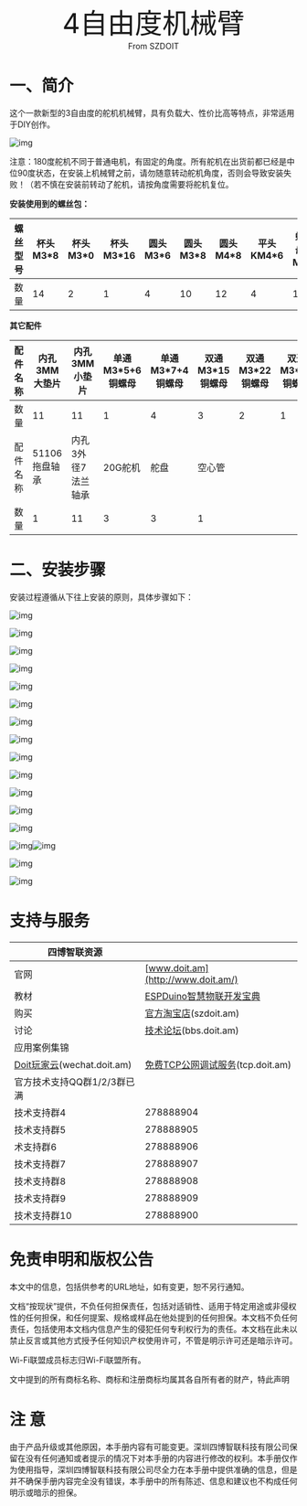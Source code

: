 <center><font size=10> 4自由度机械臂</center></font>
<center> From SZDOIT</center>

# 一、简介

这个一款新型的3自由度的舵机机械臂，具有负载大、性价比高等特点，非常适用于DIY创作。

![img](wps1.jpg) 

 

注意：180度舵机不同于普通电机，有固定的角度。所有舵机在出货前都已经是中位90度状态，在安装上机械臂之前，请勿随意转动舵机角度，否则会导致安装失败！（若不慎在安装前转动了舵机，请按角度需要将舵机复位。



**安装使用到的螺丝包：**

| 螺丝型号 | 杯头M3*8 | 杯头M3*0 | 杯头M3*16 | 圆头M3*6 | 圆头M3*8 | 圆头M4*8 | 平头KM4*6 | 螺母M3 | 合计 |
| -------- | -------- | -------- | --------- | -------- | -------- | -------- | --------- | ------ | ---- |
| 数量     | 14       | 2        | 1         | 4        | 10       | 12       | 4         | 13     | 74   |

**其它配件**

| 配件名称 | 内孔3MM大垫片 | 内孔3MM小垫片      | 单通M3*5+6铜螺母 | 单通M3*7+4铜螺母 | 双通M3*15铜螺母 | 双通M3*22铜螺母 | 双通M3*11铜螺母 | 双通M3*10铜螺母 | 双通M3*7铜螺母 | 双通M4*9铜螺母 |
| -------- | ------------- | ------------------ | ---------------- | ---------------- | --------------- | --------------- | --------------- | --------------- | -------------- | -------------- |
| 数量     | 11            | 11                 | 1                | 4                | 3               | 2               | 1               | 1               | 1              | 4              |
| 配件名称 | 51106拖盘轴承 | 内孔3外径7法兰轴承 | 20G舵机          | 舵盘             | 空心管          |                 |                 |                 |                |                |
| 数量     | 1             | 11                 | 3                | 3                | 1               |                 |                 |                 |                |                |

# 二、安装步骤

安装过程遵循从下往上安装的原则，具体步骤如下：

![img](wps2.jpg) 

![img](wps3.jpg) 

![img](wps4.jpg) 

![img](wps5.jpg) 

![img](wps6.jpg) 

![img](wps7.jpg) 

![img](wps8.jpg) 

![img](wps9.jpg) 

![img](wps10.jpg) 

![img](wps11.jpg) 

![img](wps12.jpg) 

![img](wps13.jpg) 

![img](wps14.jpg) 

![img](wps15.jpg)![img](wps16.jpg) 

![img](wps17.jpg) 

![img](wps18.jpg) 

#  支持与服务

| 四博智联资源                                        |                                                              |
| --------------------------------------------------- | ------------------------------------------------------------ |
| 官网                                                | [www.doit.am](http://www.doit.am/)                           |
| 教材                                                | [ESPDuino智慧物联开发宝典](https://item.taobao.com/item.htm?spm=a1z10.3-c.w4002-7420449993.9.Bgp1Ll&id=520583000610) |
| 购买                                                | [官方淘宝店](https://szdoit.taobao.com/)(szdoit.am)          |
| 讨论                                                | [技术论坛](http://bbs.doit.am/forum.php)(bbs.doit.am)        |
| 应用案例集锦                                        |                                                              |
| [Doit玩家云](http://wechat.doit.am)(wechat.doit.am) | [免费TCP公网调试服务](http://tcp.doit.am)(tcp.doit.am)       |
| 官方技术支持QQ群1/2/3群已满                         |                                                              |
| 技术支持群4                                         | 278888904                                                    |
| 技术支持群5                                         | 278888905                                                    |
| 术支持群6                                           | 278888906                                                    |
| 技术支持群7                                         | 278888907                                                    |
| 技术支持群8                                         | 278888908                                                    |
| 技术支持群9                                         | 278888909                                                    |
| 技术支持群10                                        | 278888900                                                    |

# 免责申明和版权公告

本文中的信息，包括供参考的URL地址，如有变更，恕不另行通知。 

文档“按现状”提供，不负任何担保责任，包括对适销性、适用于特定用途或非侵权性的任何担保，和任何提案、规格或样品在他处提到的任何担保。本文档不负任何责任，包括使用本文档内信息产生的侵犯任何专利权行为的责任。本文档在此未以禁止反言或其他方式授予任何知识产权使用许可，不管是明示许可还是暗示许可。 

Wi-Fi联盟成员标志归Wi-Fi联盟所有。

文中提到的所有商标名称、商标和注册商标均属其各自所有者的财产，特此声明 

# 注 意

由于产品升级或其他原因，本手册内容有可能变更。深圳四博智联科技有限公司保留在没有任何通知或者提示的情况下对本手册的内容进行修改的权利。本手册仅作为使用指导，深圳四博智联科技有限公司尽全力在本手册中提供准确的信息，但是并不确保手册内容完全没有错误，本手册中的所有陈述、信息和建议也不构成任何明示或暗示的担保。


